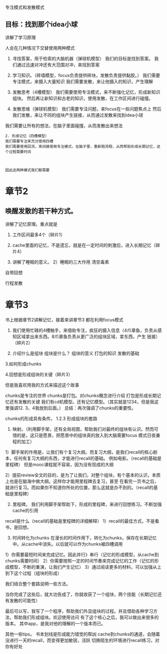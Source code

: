 专注模式和发散模式

## 目标：找到那个idea小球


讲解了学习原理

人会在几种情况下交替使用两种模式

1. 寻找答案，用于检索的大脑机器（弹球机模型）
我们的目标是找到答案。
我们通过迅速对冲还有大范围对冲，来找到答案

2. 学习知识。（砖墙模型，focus负责提供砖块，发散负责提供黏胶。）
我们需要专注模式，来摄入大量知识
我们需要发散，来让他摄入的知识，产生理解

3. 发散思考（4槽模型）
我们需要使用专注模式，来不断强化记忆，形成新知识组块。
然后再让新知识和古老的知识，使用发散，在工作区间进行碰撞。


1. 发散思维（弹球机模型）
我们需要专注问题，来focus在一些问题焦点上
然后我们发散，来让不同的组块产生链接，从而通过发散来找到idea小球

我们需要让所有的想法，在脑子里面碰撞，从而发散出来想法


````
2. 形成记忆（四槽模型）
我们需要专注来充分使用四槽
我们需要使用回流，来间接使用专注模式，在脑子里，重新跑流程，从而帮助形成长期记忆，这个过程需要时间



因此这两种模式我们都需要
````

# 章节2 
## 唤醒发散的若干种方式。

讲解了记忆原理。重点就是
1. 工作区间最多4个（碎片1）
2. cache里面的记忆，不是遗忘，就是在一定时间的刺激后，进入长期记忆（碎片4）

3. 讲解了睡眠的意义。
2）睡眠的三大作用
清空毒素

自带回想

行程发散

# 章节3



书上根据章节2讲解记忆，接着来讲章节3
都在利用focus模式
1. 我们使用忙碌的4槽触手，来借助专注，疯狂的摄入信息（4爪章鱼，负责从感知区域拿出来东西。8爪章鱼负责从更广泛的组块区域，拿东西，产生
链接）（碎片2）

2. 介绍什么是组块
组块是什么？
组块的意义
打包的知识
发散的基础

3.如何形成chunks

4.回想是形成组块的关键（碎片3）

但是我喜欢用我的方式来描述这个故事

chunks是专注的世界
chunks是打包。对chunks概念进行介绍
打包是形成长期记忆还有发散的关键
我们有cd机模型。还有记忆模型。（其实就是1234，但是我这里强调12.  3，4我放到后面。）
总结：再次强调了chunks的重要性。

chunks的形成具有条件。
1.2.3
形成组块的套路
1. 映射。（利用脚手架，还有全局视图，帮助我们对最终的组块有认识。然而可惜的是，这只是愿景，把愿景中的组块真的放入到大脑需要focus
模式日夜兼程的加工）

1）脚手架的作用是，让我们有个复习大纲。而复习大纲，是我们recall的核心剧本，任何有复习大纲的东西，才能进行recall的基础。
例如电影。（recall的基础是里程碑）
但是mooc课程就不容易，因为没有现成的大纲

2）提前review全文的目的，是为了让我们，对整个组块，有个基本的认识，本质上也是在脑海中做大纲。这样你才能用里程碑去复习，甚至
在看完一页书之后，就进行复习。而如果你不知道你所处的位置，那么这就是办不到的。（recall的基础是里程碑）


2. 里程碑。
我们利用脚手架帮助下，形成的里程碑，来进行回想练习。不断加强cache的引用

recall是什么（recall的基础是里程碑的详细解释）
1）recall的最佳方式，不是看书，是回想。

3. 时间转化为chunks
在漫长的时间作用下，转化为chunks，保存在长期记忆中。从cache中消失。以后就可以作为chunks被四槽调用

1）你需要最短时间来完成记忆。因此并行》串行（记忆的形成模型，从cache到chunks需要时间）
2）你需要按照一定的时间节奏来完成记忆的工作（记忆的形成模型，不断的重演，让我们产生记忆）
3）通过阅读更多的材料，可以加强从上到下这个过程（组块的形成）

我们结合整个套路说明一些方法。

当你完成了这些后，就大功告成了，你就收获了一个组块，两个技能（长期记忆还有发散的可能性）

最后可以写，我写了一个程序，帮助我们外显组块的过程。并且借助各种学习方法，帮助我们形成组块。欢迎使用访问
有了这个核心之后，我可以做出来很多的版本。
其中app，是我对他的理解的一个版本而已。





其他一些tips。
书本划线是形成能力错觉的帮凶
cache到chunks的通道，会随着没进行一天的recall，而变得更加敏锐，活跃
切换陌生的环境进行recall练习，对你有好处




